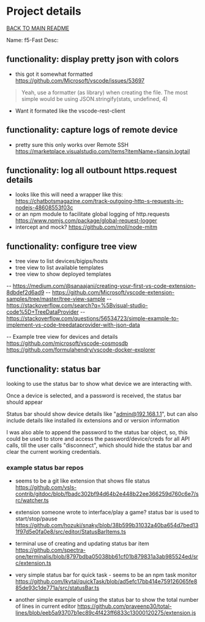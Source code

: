 # Project details

[BACK TO MAIN README](../README.md)

Name: f5-Fast
Desc:  


## functionality: display pretty json with colors
- this got it somewhat formatted
https://github.com/Microsoft/vscode/issues/53697
> Yeah, use a formatter (as library) when creating the file. The most simple would be using JSON.stringify(stats, undefined, 4)
- Want it formated like the vscode-rest-client


## functionality:  capture logs of remote device
- pretty sure this only works over Remote SSH
https://marketplace.visualstudio.com/items?itemName=tiansin.logtail


## functionality:  log all outbount https.request details
- looks like this will need a wrapper like this:
https://chatbotsmagazine.com/track-outgoing-http-s-requests-in-nodejs-48608553f03c
- or an npm module to facilitate global logging of http.requests 
https://www.npmjs.com/package/global-request-logger
- intercept and mock?
https://github.com/moll/node-mitm



## functionality: configure tree view
- tree view to list devices/bigips/hosts
- tree view to list available templates
- tree view to show deployed templates

-- https://medium.com/@sanaajani/creating-your-first-vs-code-extension-8dbdef2d6ad9
-- https://github.com/Microsoft/vscode-extension-samples/tree/master/tree-view-sample
-- https://stackoverflow.com/search?q=%5Bvisual-studio-code%5D+TreeDataProvider
-- https://stackoverflow.com/questions/56534723/simple-example-to-implement-vs-code-treedataprovider-with-json-data

-- Example tree view for devices and details 
		https://github.com/microsoft/vscode-cosmosdb
		https://github.com/formulahendry/vscode-docker-explorer





## functionality: status bar

looking to use the status bar to show what device we are interacting with.

Once a device is selected, and a password is received, the status bar should appear

Status bar should show device details like "admin@192.168.1.1", but can also include details like installed ilx extensions and or version information

I was also able to append the password to the status bar object, so, this could be used to store and access the password/device/creds for all API calls, till the user calls "disconnect", which should hide the status bar and clear the current working credentials.

### example status bar repos

 - seems to be a git like extension that shows file status
https://github.com/vsls-contrib/gitdoc/blob/fbadc302bf94d64b2e448b22ee366259d760c6e7/src/watcher.ts

 - extension someone wrote to interface/play a game?  status bar is used to start/stop/pause
https://github.com/hozuki/snaky/blob/38b599b31032a40ba654d7bed131f97d5e0fa0e8/src/editor/StatusBarItems.ts

 - terminal use of creating and updating status bar item
https://github.com/spectra-one/terminalis/blob/8797bdba05038bb61cf01b879831a3ab985524ed/src/extension.ts

 - very simple status bar for quick task - seems to be an npm task monitor
https://github.com/lkytal/quickTask/blob/ad5efc17bb414e759126065fe885de93c1de771a/src/statusBar.ts

 - another simple example of using the status bar to show the total number of lines in current editor
https://github.com/praveenp30/total-lines/blob/eeb5a93707b1ec89c4f423ff6833c13000120275/extension.js

